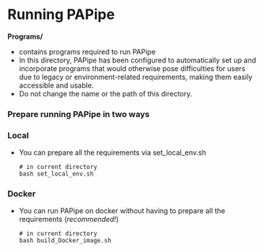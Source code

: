 # Running PAPipe

**Programs/**

- contains programs required to run PAPipe
- In this directory, PAPipe has been configured to automatically set up and incorporate programs that would otherwise pose difficulties for users due to legacy or environment-related requirements, making them easily accessible and usable.
- Do not change the name or the path of this directory.

### Prepare running PAPipe in two ways

### Local

- You can prepare all the requirements via set_local_env.sh
    
    ```
    # in current directory
    bash set_local_env.sh
    ```
    

### Docker

- You can run PAPipe on docker without having to prepare all the requirements (*recommended!*)
    
    ```
    # in current directory
    bash build_Docker_image.sh
    ```